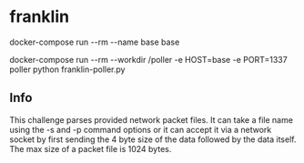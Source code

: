 # franklin

docker-compose run --rm --name base base

docker-compose run --rm --workdir /poller -e HOST=base -e PORT=1337 poller python franklin-poller.py


## Info

This challenge parses provided network packet files. It can take a file name using the -s and -p command options or it can accept it via a network socket by first sending the 4 byte size of the data followed by the data itself. The max size of a packet file is 1024 bytes.
